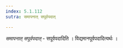 ```yaml
---
index: 5.1.112
sutra: समापनात् सपूर्वपदात्

---
```

_समापनात् सपूर्वपदात्_ - सपूर्वपदादिति । विद्यमानपूर्वपदादित्यर्थः ।
